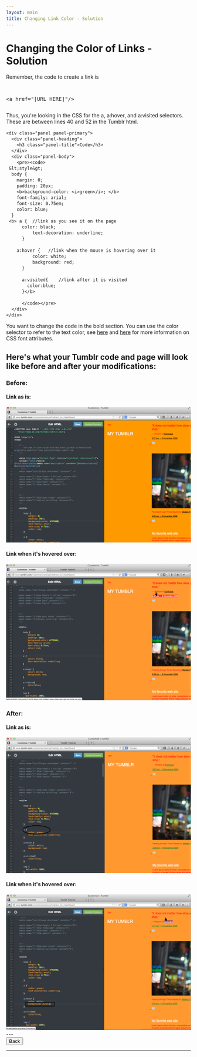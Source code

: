 ```yaml
---
layout: main
title: Changing Link Color - Solution
---
```


# Changing the Color of Links - Solution

Remember, the code to create a link is <pre><xmp> <a href="[URL HERE]"/> </xmp></pre>
Thus, you're looking in the CSS for the a, a:hover, and a:visited selectors. These are between lines 40 and 52 in the Tumblr html.

<div class="row">
  <div class="col-md-6">

    <div class="panel panel-primary">
      <div class="panel-heading">
        <h3 class="panel-title">Code</h3>
      </div>
      <div class="panel-body">
        <pre><code>
     &lt;style&gt;
      body { 
        margin: 0; 
        padding: 20px;
        <b>background-color: <i>green</i>; </b>
        font-family: arial;
        font-size: 0.75em;
        color: blue;
      }
     <b> a {  //link as you see it on the page
  		  color: black;
			  text-decoration: underline;
		  }
		
	  	a:hover {	//link when the mouse is hovering over it
			  color: white;
			  background: red;
		  }
			
		  a:visited{	//link after it is visited
		    color:blue;
		  }</b>

          </code></pre>
      </div>
    </div>
  
  </div>
</div>

You want to change the code in the bold section. You can use the color selector to refer to the text color, see [here](http://mcwic.github.io/htmlblocks/htmlBuildingBlocks.html) and [here](https://www.youtube.com/watch?v=n9HoTInjjUs&index=9&list=PLPpkJJSKXEJ11Mq8xjty3AZKldH9V48mt) for more information on CSS font attributes.

<h2>Here's what your Tumblr code and page will look like before and after your modifications:</h2>

<h3>Before:</h3>
<h4>Link as is:</h4>
<img src="../linkbefore.png"/>
<h4>Link when it's hovered over:</h4>
<img src="../linkbefore_hover.png"/>
<h3>After:</h3>
<h4>Link as is:</h4>
<img src="../linkafter.png"/>
<h4>Link when it's hovered over:</h4>
<img src="../linkafter_hover.png"/>
---

<div class="row">
  <div class="col-md-1">
    <a href="../linkcolor"><button type="button" class="btn btn-primary btn-lg">Back</button></a>
  </div>
</div>

---